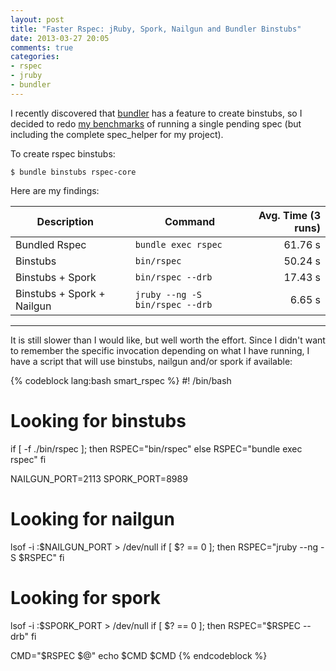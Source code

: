 ```yaml
---
layout: post
title: "Faster Rspec: jRuby, Spork, Nailgun and Bundler Binstubs"
date: 2013-03-27 20:05
comments: true
categories:
- rspec
- jruby
- bundler
---
```


I recently discovered that [bundler][1] has a feature to create binstubs, so I decided to redo [my benchmarks][2] of
running a single pending spec (but including the complete spec_helper for my project).

To create rspec binstubs:

```
$ bundle binstubs rspec-core
```

Here are my findings:

| Description                |   | Command                                     | Avg. Time (3 runs)
| -----------                | - | ------------------------------------------- | -----------------:
| Bundled Rspec              |   | <code>bundle exec rspec</code>              | 61.76 s
| Binstubs                   |   | <code>bin/rspec</code>                      | 50.24 s
| Binstubs + Spork           |   | <code>bin/rspec --drb</code>                | 17.43 s
| Binstubs + Spork + Nailgun |   | <code>jruby --ng -S bin/rspec --drb</code>  | 6.65 s

---

It is still slower than I would like, but well worth the effort. Since I didn't want to remember the specific invocation depending on what I have running, I have a script that will use binstubs, nailgun and/or spork if available:

{% codeblock lang:bash smart_rspec %}
#! /bin/bash

# Looking for binstubs
if [ -f ./bin/rspec ]; then
  RSPEC="bin/rspec"
else
  RSPEC="bundle exec rspec"
fi

NAILGUN_PORT=2113
SPORK_PORT=8989

# Looking for nailgun
lsof -i :$NAILGUN_PORT > /dev/null
if [ $? == 0 ]; then
  RSPEC="jruby --ng -S $RSPEC"
fi

# Looking for spork
lsof -i :$SPORK_PORT > /dev/null
if [ $? == 0 ]; then
  RSPEC="$RSPEC --drb"
fi

CMD="$RSPEC $@"
echo $CMD
$CMD
{% endcodeblock %}

[1]: http://gembundler.com/
[2]: /blog/2012/10/02/faster-rspec-jruby/
